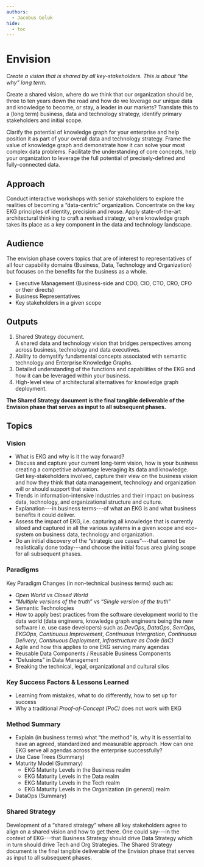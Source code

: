 ```yaml
---
authors:
  - Jacobus Geluk
hide:
  - toc
---
```

# Envision

<!--summary-start-->
_Create a vision that is shared by all key-stakeholders._
_This is about “the why” long term._
<!--summary-end-->

Create a shared vision, where do we think that our organization should be,
three to ten years down the road and how do we leverage our unique data and knowledge to become,
or stay, a leader in our markets? Translate this to a (long term) business, data and technology
strategy, identify primary stakeholders and initial scope.

Clarify the potential of knowledge graph for your enterprise and help position it 
as part of your overall data and technology strategy. 
Frame the value of knowledge graph and demonstrate how it can solve your most 
complex data problems.
Facilitate the understanding of core concepts, help your organization to 
leverage the full potential of precisely-defined and fully-connected data.

## Approach 

Conduct interactive workshops with senior stakeholders to explore the 
realities of becoming a ”data-centric” organization. 
Concentrate on the key EKG principles of identity, precision and reuse.
Apply state-of-the-art architectural thinking to craft a revised strategy, 
where knowledge graph takes its place as a key component in the data and technology
landscape.

## Audience

The envision phase covers topics that are of interest to representatives 
of all four capability domains (Business, Data, Technology and Organization)
but focuses on the benefits for the business as a whole.

- Executive Management (Business-side and CDO, CIO, CTO, CRO, CFO or their directs)
- Business Representatives
- Key stakeholders in a given scope

## Outputs

1. Shared Strategy document.<br /> 
   A shared data and technology vision that bridges perspectives among 
   across business, technology and data executives.
2. Ability to demystify fundamental concepts associated with semantic 
   technology and Enterprise Knowledge Graphs.
3. Detailed understanding of the functions and capabilities of the EKG
   and how it can be leveraged within your business.
4. High-level view of architectural alternatives for knowledge graph
   deployment.

**The Shared Strategy document is the final tangible deliverable of 
the Envision phase that serves as input to all subsequent phases.**

## Topics

### Vision

* What is EKG and why is it the way forward?
* Discuss and capture your current long-term vision, how is your
  business creating a competitive advantage leveraging its data and 
  knowledge. Get key-stakeholders involved, capture their view on the
  business vision and how they think that data management, technology and
  organization will or should support that vision.
* Trends in information-intensive industries and their impact on 
  business data, technology, and organizational structure and culture.
* Explanation---in business terms---of what an EKG is and what 
  business benefits it could deliver.
* Assess the impact of EKG, i.e. capturing all knowledge that is 
  currently siloed and captured in all the various systems in a 
  given scope and eco-system on business data, technology and organization.
* Do an initial discovery of the “strategic use cases”---that cannot be 
  realistically done today---and choose the initial focus area giving 
  scope for all subsequent phases.

### Paradigms 

Key Paradigm Changes (in non-technical business terms) such as:

* _Open World_ vs _Closed World_
* “_Multiple versions of the truth_” vs “_Single version of the truth_”
* Semantic Technologies
* How to apply best practices from the software development world to
  the data world (data engineers, knowledge graph engineers being the
  new software i.e. use case developers) such as _DevOps_, _DataOps_, 
  _SemOps_, _EKGOps_, _Continuous Improvement_, _Continuous Intergration_, 
  _Continuous Delivery_, _Continuous Deployment_, _Infrastructure as Code (IaC)_
* Agile and how this applies to one EKG serving many agendas
* Reusable Data Components / Reusable Business Components
* “Delusions” in Data Management
* Breaking the technical, legal, organizational and cultural silos

### Key Success Factors & Lessons Learned

* Learning from mistakes, what to do differently, how to set up for success
* Why a traditional _Proof-of-Concept (PoC)_ does not work with EKG


### Method Summary

* Explain (in business terms) what “the method” is, why it is essential 
  to have an agreed, standardized and measurable approach. 
  How can one EKG serve all agendas across the enterprise successfully?
* Use Case Trees (Summary)
* Maturity Model (Summary)
    * EKG Maturity Levels in the Business realm
    * EKG Maturity Levels in the Data realm
    * EKG Maturity Levels in the Tech realm
    * EKG Maturity Levels in the Organization (in general) realm
* DataOps (Summary)

### Shared Strategy 

Development of a “shared strategy” where all key stakeholders agree to 
align on a shared vision and how to get there. 
One could say---in the context of EKG---that Business Strategy
should drive Data Strategy which in turn should drive Tech and Org Strategies.
The Shared Strategy document is the final tangible deliverable of 
the Envision phase that serves as input to all subsequent phases.
